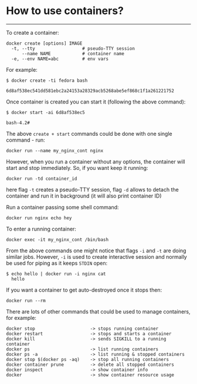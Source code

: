 # How to use containers?

---

To create a container:

```
docker create [options] IMAGE
  -t, --tty                  # pseudo-TTY session
      --name NAME            # container name
  -e, --env NAME=abc         # env vars
```

For example:

```
$ docker create -ti fedora bash

6d8af538ec541dd581ebc2a24153a28329acb5268abe5ef868c1f1a261221752

```

Once container is created you can start it (following the above command):

```
$ docker start -ai 6d8af538ec5

bash-4.2#
```

The above `create + start` commands could be done with one single command - run:

```
docker run --name my_nginx_cont nginx

```

However, when you run a container without any options, the container will start and stop immediately. So, if you want keep it running:

```
docker run -td container_id
```

here flag `-t` creates a pseudo-TTY session, flag `-d` allows to detach the container and run it in background (it will also print container ID)

Run a container passing some shell command:

```
docker run nginx echo hey
```

To enter a running container:

```
docker exec -it my_nginx_cont /bin/bash
```

From the above commands one might notice that flags `-i` and `-t` are doing similar jobs. However, `-i` is used to create interactive session and normally be used for piping as it keeps `STDIN` open:

```
$ echo hello | docker run -i nginx cat
  hello
```

If you want a container to get auto-destroyed once it stops then:

```
docker run --rm
```

There are lots of other commands that could be used to manage containers, for example:

```
docker stop                     -> stops running container
docker restart                  -> stops and starts a container
docker kill                     -> sends SIGKILL to a running container
docker ps                       -> list running containers
docker ps -a                    -> list running & stopped containers
docker stop $(docker ps -aq)    -> stop all running containers
docker container prune          -> delete all stopped containers
docker inspect                  -> show container info
docker                          -> show container resource usage
```
